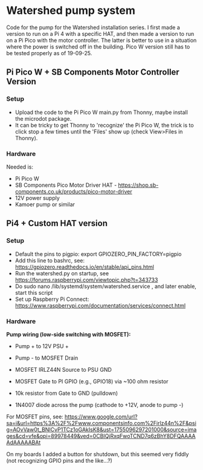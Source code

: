 # Watershed pump system
Code for the pump for the Watershed installation series.
I first made a version to run on a Pi 4 with a specific HAT, and then made a version to run on a Pi Pico with the motor controller. The latter is better to use in a situation where the power is switched off in the building.
Pico W version still has to be tested properly as of 19-09-25.

## Pi Pico W + SB Components Motor Controller Version

### Setup
* Upload the code to the Pi Pico W main.py from Thonny, maybe install the microdot package.
* It can be tricky to get Thonny to 'recognize' the Pi Pico W, the trick is to click stop a few times until the 'Files' show up (check View>Files in Thonny).

### Hardware
Needed is:
- Pi Pico W
- SB Components Pico Motor Driver HAT - https://shop.sb-components.co.uk/products/pico-motor-driver
- 12V power supply
- Kamoer pump or similar


## Pi4 + Custom HAT version

### Setup
* Default the pins to pigpio: export GPIOZERO_PIN_FACTORY=pigpio
* Add this line to bashrc, see: https://gpiozero.readthedocs.io/en/stable/api_pins.html
* Run the watershed.py on startup, see https://forums.raspberrypi.com/viewtopic.php?t=343733
* Do sudo nano /lib/systemd/system/watershed.service , and later enable, start this script
* Set up Raspberry Pi Connect: https://www.raspberrypi.com/documentation/services/connect.html


### Hardware
**Pump wiring (low-side switching with MOSFET):**

- Pump +  to  12V PSU +
    
- Pump - to MOSFET Drain
    
- MOSFET IRLZ44N Source to PSU GND
    
- MOSFET Gate to PI GPIO (e.g., GPIO18) via ~100 ohm resistor
    
- 10k resistor from Gate to GND (pulldown)
    
- 1N4007 diode across the pump (cathode to +12V, anode to pump -)

For MOSFET pins, see:
https://www.google.com/url?sa=i&url=https%3A%2F%2Fwww.componentsinfo.com%2Firlz44n%2F&psig=AOvVaw0t_BNICvP1TCz1oGAkIsK8&ust=1755096297201000&source=images&cd=vfe&opi=89978449&ved=0CBIQjRxqFwoTCND7q6zBhY8DFQAAAAAdAAAAABAt

On my boards I added a button for shutdown, but this seemed very fiddly (not recognizing GPIO pins and the like...?)
